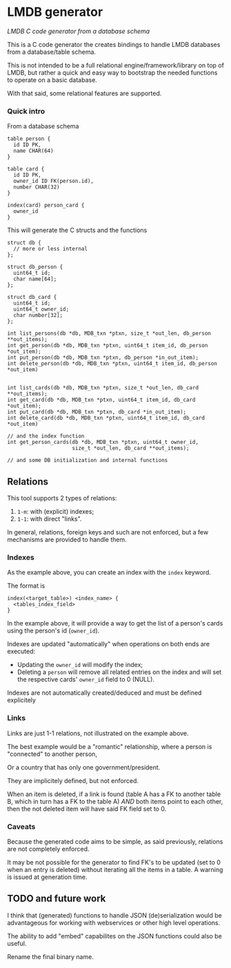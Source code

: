 # LMDB generator

_LMDB C code generator from a database schema_

This is a C code generator the creates bindings to handle LMDB databases
from a database/table schema.

This is not intended to be a full relational engine/framework/library on
top of LMDB, but rather a quick and easy way to bootstrap the needed
functions to operate on a basic database.

With that said, some relational features are supported.

### Quick intro

From a database schema

```
table person {
  id ID PK,
  name CHAR(64)
}

table card {
  id ID PK,
  owner_id ID FK(person.id),
  number CHAR(32)
}

index(card) person_card {
  owner_id
}
```

This will generate the C structs and the functions

```
struct db {
  // more or less internal
};

struct db_person {
  uint64_t id;
  char name[64];
};

struct db_card {
  uint64_t id;
  uint64_t owner_id;
  char number[32];
};

int list_persons(db *db, MDB_txn *ptxn, size_t *out_len, db_person **out_items);
int get_person(db *db, MDB_txn *ptxn, uint64_t item_id, db_person *out_item);
int put_person(db *db, MDB_txn *ptxn, db_person *in_out_item);
int delete_person(db *db, MDB_txn *ptxn, uint64_t item_id, db_person *out_item)


int list_cards(db *db, MDB_txn *ptxn, size_t *out_len, db_card **out_items);
int get_card(db *db, MDB_txn *ptxn, uint64_t item_id, db_card *out_item);
int put_card(db *db, MDB_txn *ptxn, db_card *in_out_item);
int delete_card(db *db, MDB_txn *ptxn, uint64_t item_id, db_card *out_item)

// and the index function
int get_person_cards(db *db, MDB_txn *ptxn, uint64_t owner_id,
                     size_t *out_len, db_card **out_items);

// and some DB initialization and internal functions
```

## Relations

This tool supports 2 types of relations:
1. `1-m`: with (explicit) indexes;
2. `1-1`: with direct "links".

In general, relations, foreign keys and such are not enforced, but
a few mechanisms are provided to handle them.

### Indexes

As the example above, you can create an index with the `index` keyword.

The format is
```
index(<target_table>) <index_name> {
  <tables_index_field>
}
```

In the example above, it will provide a way to get the list of a person's
cards using the person's id (`owner_id`).

Indexes are updated "automatically" when operations on both ends are
executed:
- Updating the `owner_id` will modify the index;
- Deleting a `person` will remove all related entries on the index
  and will set the respective cards' `owner_id` field to 0 (NULL).

Indexes are not automatically created/deduced and must be defined explicitely

### Links

Links are just 1-1 relations, not illustrated on the example above.

The best example would be a "romantic" relationship, where a person
is "connected" to another person,

Or a country that has only one government/president.

They are implicitely defined, but not enforced.

When an item is deleted, if a link is found (table A has a FK to another
table B, which in turn has a FK to the table A) _AND_ both items point to each
other, then the not deleted item will have said FK field set to 0.

### Caveats

Because the generated code aims to be simple, as said previously,
relations are not completely enforced.

It may be not possible for the generator to find FK's to be updated
(set to 0 when an entry is deleted) without iterating all the items
in a table. A warning is issued at generation time.

## TODO and future work

I think that (generated) functions to handle JSON (de)serialization
would be advantageous for working with webservices or other high level
operations.

The ability to add "embed" capabilites on the JSON functions could
also be useful.

Rename the final binary name.

